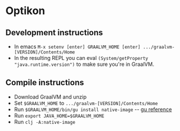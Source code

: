 # Optikon

## Development instructions

- In emacs `M-x setenv [enter] GRAALVM_HOME [enter] .../graalvm-[VERSION]/Contents/Home`
- In the resulting REPL you can eval `(System/getProperty "java.runtime.version")`
  to make sure you're in GraalVM.

## Compile instructions

- Download GraalVM and unzip
- Set `$GRAALVM_HOME` to `.../graalvm-[VERSION]/Contents/Home`
- Run `$GRAALVM_HOME/bin/gu install native-image` -- [gu reference](https://www.graalvm.org/docs/reference-manual/graal-updater/#component-installation)
- Run `export JAVA_HOME=$GRAALVM_HOME`
- Run `clj -A:native-image`
